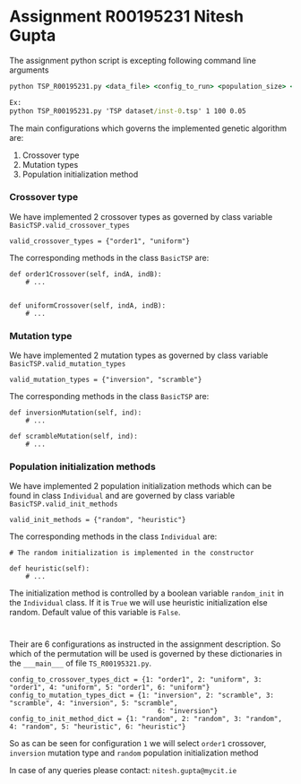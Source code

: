 # Assignment R00195231 Nitesh Gupta

The assignment python script is excepting following command line arguments
```cmd
python TSP_R00195231.py <data_file> <config_to_run> <population_size> <mutation_rate>

Ex:
python TSP_R00195231.py 'TSP dataset/inst-0.tsp' 1 100 0.05
``` 

The main configurations which governs the implemented genetic algorithm are:
1. Crossover type
2. Mutation types
3. Population initialization method

### Crossover type

We have implemented 2 crossover types as governed by class variable `BasicTSP.valid_crossover_types`
```
valid_crossover_types = {"order1", "uniform"}
```

The corresponding methods in the class `BasicTSP` are:
```
def order1Crossover(self, indA, indB):
    # ...


def uniformCrossover(self, indA, indB):
    # ...
```

### Mutation type

We have implemented 2 mutation types as governed by class variable `BasicTSP.valid_mutation_types`
```
valid_mutation_types = {"inversion", "scramble"}
```

The corresponding methods in the class `BasicTSP` are:
```
def inversionMutation(self, ind):
    # ...
    
def scrambleMutation(self, ind):
    # ...    
```

### Population initialization methods

We have implemented 2 population initialization methods which can be found in class `Individual` and are governed by
class variable `BasicTSP.valid_init_methods`
```
valid_init_methods = {"random", "heuristic"}
```

The corresponding methods in the class `Individual` are:
```
# The random initialization is implemented in the constructor

def heuristic(self):
    # ...
```

The initialization method is controlled by a boolean variable `random_init` in the `Individual` class. If it is `True`
we will use heuristic initialization else random. Default value of this variable is `False`.

#

Their are 6 configurations as instructed in the assignment description. So which of the permutation will be used is 
governed by these dictionaries in the `___main___` of file `TS_R00195321.py`.
```
config_to_crossover_types_dict = {1: "order1", 2: "uniform", 3: "order1", 4: "uniform", 5: "order1", 6: "uniform"}
config_to_mutation_types_dict = {1: "inversion", 2: "scramble", 3: "scramble", 4: "inversion", 5: "scramble",
                                     6: "inversion"}
config_to_init_method_dict = {1: "random", 2: "random", 3: "random", 4: "random", 5: "heuristic", 6: "heuristic"}
```

So as can be seen for configuration `1` we will select `order1` crossover, `inversion` mutation type and `random` 
population initialization method

In case of any queries please contact: `nitesh.gupta@mycit.ie`